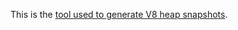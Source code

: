 This is the [tool used to generate V8 heap snapshots](https://github.com/NativeScript/android-v8/blob/4.7.80/tools/gyp/v8.gyp#L2072-L2095).
